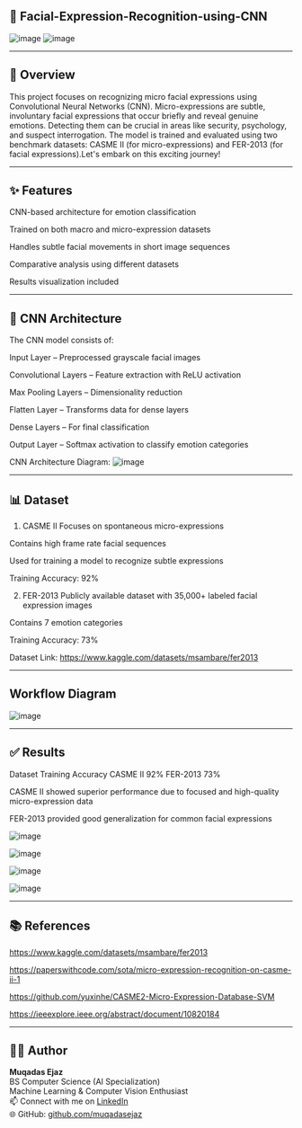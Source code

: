 ## 🧠 Facial-Expression-Recognition-using-CNN

![image](https://github.com/user-attachments/assets/bdf4cc87-3e28-4a03-a9b5-21542d49765b)   ![image](https://github.com/user-attachments/assets/952e9e04-aeb7-4afb-bfda-9655260b9c73)


------------------------------------------------------------------------------------------------------------------------------------------------------------

## 👀 Overview
This project focuses on recognizing micro facial expressions using Convolutional Neural Networks (CNN). Micro-expressions are subtle, involuntary facial expressions that occur briefly and reveal genuine emotions. Detecting them can be crucial in areas like security, psychology, and suspect interrogation. The model is trained and evaluated using two benchmark datasets: CASME II (for micro-expressions) and FER-2013 (for facial expressions).Let's embark on this exciting journey!

--------------------------------------------------------------------------------------------------------------------------------------------------------------

## ✨ Features
CNN-based architecture for emotion classification

Trained on both macro and micro-expression datasets

Handles subtle facial movements in short image sequences

Comparative analysis using different datasets

Results visualization included

------------------------------------------------------------------------------------------------------------------------------------------------------------------

## 🧠 CNN Architecture
The CNN model consists of:

Input Layer – Preprocessed grayscale facial images

Convolutional Layers – Feature extraction with ReLU activation

Max Pooling Layers – Dimensionality reduction

Flatten Layer – Transforms data for dense layers

Dense Layers – For final classification

Output Layer – Softmax activation to classify emotion categories

CNN Architecture Diagram:
![image](https://github.com/user-attachments/assets/3019d87d-7e12-4acb-8c2d-0d6bb1aa7ffb)

---------------------------------------------------------------------------------------------------------------------------------------------------------

## 📊 Dataset
1. CASME II
Focuses on spontaneous micro-expressions

Contains high frame rate facial sequences

Used for training a model to recognize subtle expressions

Training Accuracy: 92%

2. FER-2013
Publicly available dataset with 35,000+ labeled facial expression images

Contains 7 emotion categories

Training Accuracy: 73%

Dataset Link: https://www.kaggle.com/datasets/msambare/fer2013

---------------------------------------------------------------------------------------------------------------------------------------

## Workflow Diagram 

![image](https://github.com/user-attachments/assets/5046080e-0166-4725-8409-2ce25dca76a9)

-----------------------------------------------------------------------------------------------------------------------------------------

## ✅ Results
Dataset	Training Accuracy
CASME II	92%
FER-2013	73%

CASME II showed superior performance due to focused and high-quality micro-expression data

FER-2013 provided good generalization for common facial expressions

![image](https://github.com/user-attachments/assets/fba04b81-d310-4c41-8626-63711ed52ec9)

![image](https://github.com/user-attachments/assets/eb3da525-28c4-42eb-ba75-6a28111332f8)


![image](https://github.com/user-attachments/assets/a2f7630a-df93-4db0-928b-82a87f6468c4)

![image](https://github.com/user-attachments/assets/7b1b8d65-de94-47f8-9fb0-a97808313106)

---------------------------------------------------------------------------------------------------------------------------------------------------

## 📚 References

https://www.kaggle.com/datasets/msambare/fer2013

https://paperswithcode.com/sota/micro-expression-recognition-on-casme-ii-1

https://github.com/yuxinhe/CASME2-Micro-Expression-Database-SVM

https://ieeexplore.ieee.org/abstract/document/10820184

--------------------------------------------------------------------------------------------------------------------------------------------------------

## 👩‍💻 Author

**Muqadas Ejaz**  
BS Computer Science (AI Specialization)  
Machine Learning & Computer Vision Enthusiast  
📫 Connect with me on [LinkedIn](https://www.linkedin.com/in/muqadasejaz/)  
🌐 GitHub: [github.com/muqadasejaz](https://github.com/muqadasejaz)
